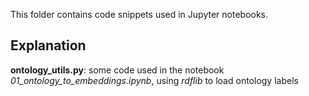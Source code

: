 This folder contains code snippets used in Jupyter notebooks.

## Explanation
**ontology_utils.py**: some code used in the notebook _01_ontology_to_embeddings.ipynb_, using _rdflib_ to load ontology labels
